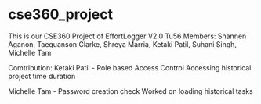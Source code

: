 # cse360_project
This is our CSE360 Project of EffortLogger V2.0
Tu56
Members: Shannen Aganon, Taequanson Clarke, Shreya Marria, Ketaki Patil, Suhani Singh, Michelle Tam

Comtribution:
Ketaki Patil - Role based Access Control
               Accessing historical project time duration

Michelle Tam - Password creation check
               Worked on loading historical tasks
